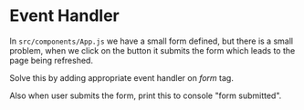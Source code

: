 # Event Handler

In <code>src/components/App.js</code> we have a small form defined,
but there is a small problem, when we click on the button it submits the form which leads to the page being refreshed.

Solve this by adding appropriate event handler on <em>form</em> tag.

Also when user submits the form, print this to console "form submitted".

